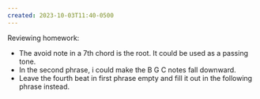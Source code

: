 ```yaml
---
created: 2023-10-03T11:40-0500
---
```


Reviewing homework:
- The avoid note in a 7th chord is the root. It could be used as a passing tone.
- In the second phrase, i could make the B G C notes fall downward.
- Leave the fourth beat in first phrase empty and fill it out in the following phrase instead.
